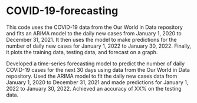 # COVID-19-forecasting
This code uses the COVID-19 data from the Our World in Data repository and fits an ARIMA model to the daily new cases from January 1, 2020 to December 31, 2021. It then uses the model to make predictions for the number of daily new cases for January 1, 2022 to January 30, 2022. Finally, it plots the training data, testing data, and forecast on a graph.

 Developed a time-series forecasting model to predict the number of daily COVID-19 cases for the next 30 days using data from the Our World in Data repository. Used the ARIMA model to fit the daily new cases data from January 1, 2020 to December 31, 2021 and made predictions for January 1, 2022 to January 30, 2022. Achieved an accuracy of XX% on the testing data.
